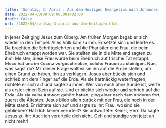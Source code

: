 ```yaml
---
title: 'Sonntag, 3. April : Aus dem Heiligen Evangelium nach Johannes - Joh 8,1-11.'
date: 2022-04-03T09:09:00.001+02:00
draft: false
url: /2022/04/sonntag-3-april-aus-dem-heiligen.html
---
```


In jener Zeit ging Jesus zum Ölberg. Am frühen Morgen begab er sich wieder in den Tempel. Alles Volk kam zu ihm. Er setzte sich und lehrte es. Da brachten die Schriftgelehrten und die Pharisäer eine Frau, die beim Ehebruch ertappt worden war. Sie stellten sie in die Mitte und sagten zu ihm: Meister, diese Frau wurde beim Ehebruch auf frischer Tat ertappt. Mose hat uns im Gesetz vorgeschrieben, solche Frauen zu steinigen. Nun, was sagst du? Mit dieser Frage wollten sie ihn auf die Probe stellen, um einen Grund zu haben, ihn zu verklagen. Jesus aber bückte sich und schrieb mit dem Finger auf die Erde. Als sie hartnäckig weiterfragten, richtete er sich auf und sagte zu ihnen: Wer von euch ohne Sünde ist, werfe als erster einen Stein auf sie. Und er bückte sich wieder und schrieb auf die Erde. Als sie seine Antwort gehört hatten, ging einer nach dem anderen fort, zuerst die Ältesten. Jesus blieb allein zurück mit der Frau, die noch in der Mitte stand. Er richtete sich auf und sagte zu ihr: Frau, wo sind sie geblieben? Hat dich keiner verurteilt? Sie antwortete: Keiner, Herr. Da sagte Jesus zu ihr: Auch ich verurteile dich nicht. Geh und sündige von jetzt an nicht mehr!
